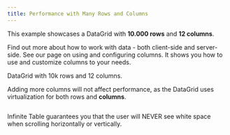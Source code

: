 ```yaml
---
title: Performance with Many Rows and Columns
---
```


This example showcases a DataGrid with **10.000 rows** and **12 columns**.

<HeroCards>
<YouWillLearnCard title="Working with Data" path="/docs/learn/working-with-data">
Find out more about how to work with data - both client-side and server-side.
</YouWillLearnCard>

<YouWillLearnCard title="Working with Columns" path="/docs/learn/working-with-columns">
See our page on using and configuring columns. It shows you how to use and customize columns to your needs.
</YouWillLearnCard>
</HeroCards>

<Sandpack  size="lg" viewMode="preview">

<Description>

DataGrid with 10k rows and 12 columns.

Adding more columns will not affect performance, as the DataGrid uses virtualization for both rows and **columns**.

</Description>

```tsx file="many-rows-and-columns-example.page.tsx"

```

</Sandpack>

<Note>

Infinite Table guarantees you that the user will NEVER see white space when scrolling horizontally or vertically.
</Note>
